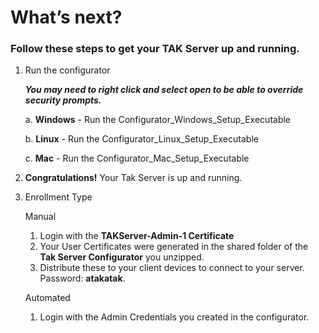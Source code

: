# What’s next?

### Follow these steps to get your TAK Server up and running.

1. Run the configurator

   ***You may need to right click and select open to be able to override security prompts.***

   a. **Windows** - Run the Configurator_Windows_Setup_Executable

   b. **Linux** - Run the Configurator_Linux_Setup_Executable

   c. **Mac** - Run the Configurator_Mac_Setup_Executable

2. **Congratulations!** Your Tak Server is up and running.

3. Enrollment Type

   Manual
   1. Login with the **TAKServer-Admin-1 Certificate**
   2. Your User Certificates were generated in the shared folder of the **Tak Server Configurator** you
      unzipped.
   3. Distribute these to your client devices to connect to your server. Password: **atakatak**.

   Automated
   1. Login with the Admin Credentials you created in the configurator.